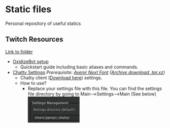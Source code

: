 # Static files
Personal repository of useful statics

## Twitch Resources
[Link to folder](/Twitch_Resources/)

* [OxidizeBot setup](/Twitch_Resources/OxidizeBot_JQnxyz.md)
    * Quickstart guide including basic aliases and commands.
* [Chatty Settings](/Twitch_Resources/chatty_settings) *Prerequisite: [Avenir Next Font](/Fonts/Avenir_Next/) ([Archive download .tar.xz](https://github.com/Jqnxyz/static-jq/raw/master/Fonts/Archives/Avenir_Next.tar.xz))*
    * Chatty client ([Download here](https://chatty.github.io/#download)) settings.
    * How to use?
        * Replace your settings file with this file. You can find the settings file directory by going to Main-->Settings-->Main (See below)
        ![Settings directory](/README_files/chatty_settings.webp) 